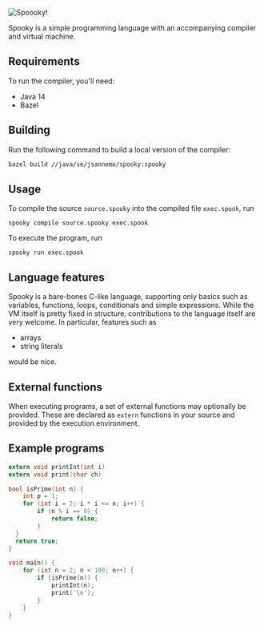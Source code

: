 ![Spoooky!](https://github.com/jsannemo/spooky-vm/blob/master/spook.png?raw=true)

Spooky is a simple programming language with an accompanying compiler and virtual machine.

## Requirements

To run the compiler, you'll need:
* Java 14
* Bazel

## Building

Run the following command to build a local version of the compiler:

```bash
bazel build //java/se/jsannemo/spooky:spooky
```

## Usage

To compile the source `source.spooky` into the compiled file `exec.spook`, run

```
spooky compile source.spooky exec.spook
```

To execute the program, run

```
spooky run exec.spook
```

## Language features

Spooky is a bare-bones C-like language, supporting only basics such as variables, functions, loops, conditionals and
simple expressions.
While the VM itself is pretty fixed in structure, contributions to the language itself are very welcome.
In particular, features such as

- arrays
- string literals

would be nice.

## External functions

When executing programs, a set of external functions may optionally be provided.
These are declared as `extern` functions in your source and provided by the execution environment.

## Example programs

```c
extern void printInt(int i)
extern void print(char ch)

bool isPrime(int n) {
    int p = 1;
    for (int i = 2; i * i <= n; i++) {
        if (n % i == 0) {
            return false;
        }
  }
  return true;
}

void main() {
    for (int n = 2; n < 100; n++) {
        if (isPrime(n)) {
            printInt(n);
            print('\n');
        }
    }
}
```
